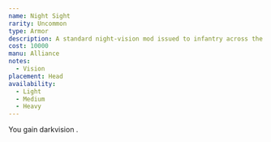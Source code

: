 ```yaml
---
name: Night Sight
rarity: Uncommon
type: Armor
description: A standard night-vision mod issued to infantry across the galaxy.
cost: 10000
manu: Alliance
notes:
  - Vision
placement: Head
availability:
  - Light
  - Medium
  - Heavy
---
```

You gain darkvision <me-distance length="75" />.
